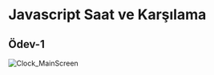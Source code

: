# Javascript Saat ve Karşılama

## Ödev-1

![Clock_MainScreen](https://user-images.githubusercontent.com/111632775/194135689-cdef6c78-2947-4b88-bfed-59b97840e7c1.JPG)
